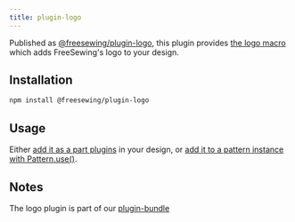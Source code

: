 ```yaml
---
title: plugin-logo
---
```


Published as [@freesewing/plugin-logo][1], this plugin provides [the logo
macro](/reference/api/macros/logo) which adds FreeSewing's logo to your
design.

## Installation

```sh
npm install @freesewing/plugin-logo
```

## Usage

Either [add it as a part plugins](/reference/api/part/config/plugins) in your
design, or [add it to a pattern instance with
Pattern.use()](/reference/api/pattern/use).

## Notes

The logo plugin is part of our [plugin-bundle](/reference/plugins/bundle)

[1]: https://www.npmjs.com/package/@freesewing/plugin-logo
